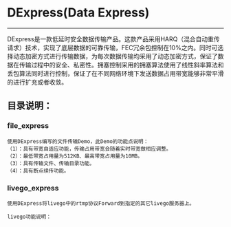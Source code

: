 # DExpress(Data Express)

------

DExpress是一款低延时安全数据传输产品。这款产品采用HARQ（混合自动重传请求）技术，实现了底层数据的可靠传输，FEC冗余包控制在10%之内。同时可选择动态加密方式进行传输数据，为每次数据传输均采用了动态加密方式，保证了数据在传输过程中的安全、私密性。拥塞控制采用的拥塞算法使用了线性斜率算法和丢包算法同时进行控制，保证了在不同网络环境下发送数据占用带宽能够非常平滑的进行扩充或者收敛。


## 目录说明：

### file_express
	使用DExpress编写的文件传输Demo，此Demo的功能点说明：
	（1）：具有带宽自适应功能，传输占用带宽会随着实时带宽做相应调整。
	（2）：最低带宽占用量为512KB、最高带宽占用量为10MB。
	（3）：具有传输文件、传输目录功能。
	（4）：具有断点续传功能。

### livego_express
	使用DExpress将livego中的rtmp协议Forward到指定的其它livego服务器上。
	
	livego功能说明：
	